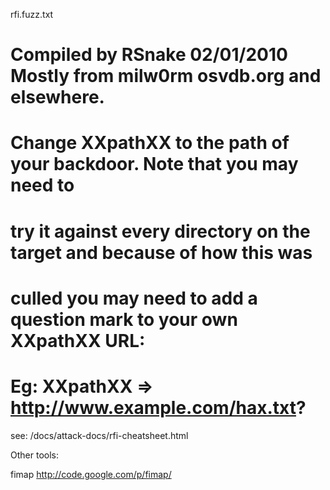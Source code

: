rfi.fuzz.txt
# Compiled by RSnake 02/01/2010 Mostly from milw0rm osvdb.org and elsewhere.
# Change XXpathXX to the path of your backdoor.  Note that you may need to 
# try it against every directory on the target and because of how this was
# culled you may need to add a question mark to your own XXpathXX URL:
# Eg: XXpathXX => http://www.example.com/hax.txt?


see:
/docs/attack-docs/rfi-cheatsheet.html

Other tools:

fimap http://code.google.com/p/fimap/
